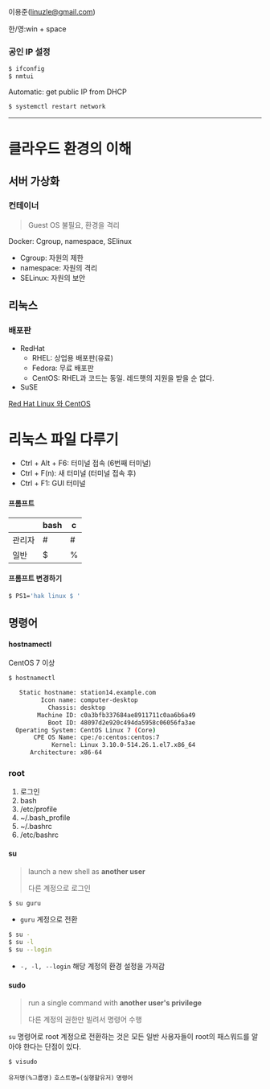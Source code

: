 
이용준(linuzle@gmail.com)

한/영:win + space

### 공인 IP 설정

```bash
$ ifconfig
$ nmtui
```

Automatic: get public IP from DHCP

```bash
$ systemctl restart network
```
---

# 클라우드 환경의 이해
## 서버 가상화

### 컨테이너
> Guest OS 불필요, 환경을 격리


Docker: Cgroup, namespace, SElinux

- Cgroup: 자원의 제한
- namespace: 자원의 격리
- SELinux: 자원의 보안

## 리눅스
### 배포판
- RedHat
	- RHEL: 상업용 배포판(유료)
	- Fedora: 무료 배포판
	- CentOS: RHEL과 코드는 동일. 레드햇의 지원을 받을 순 없다.
- SuSE

[Red Hat Linux 와 CentOS](https://www.lesstif.com/pages/viewpage.action?pageId=20775405)

# 리눅스 파일 다루기
- Ctrl + Alt + F6: 터미널 접속 (6번째 터미널)
- Ctrl + F(n): 새 터미널 (터미널 접속 후)
- Ctrl + F1: GUI 터미널

#### 프롬프트
|| bash| c |
|--|--|--
|관리자|#|#|
|일반|$|%|

#### 프롬프트 변경하기
```bash
$ PS1='hak linux $ '
```

## 명령어

#### hostnamectl
CentOS 7 이상
```bash
$ hostnamectl

   Static hostname: station14.example.com
         Icon name: computer-desktop
           Chassis: desktop
        Machine ID: c0a3bfb337684ae8911711c0aa6b6a49
           Boot ID: 48097d2e920c494da5958c06056fa3ae
  Operating System: CentOS Linux 7 (Core)
       CPE OS Name: cpe:/o:centos:centos:7
            Kernel: Linux 3.10.0-514.26.1.el7.x86_64
      Architecture: x86-64
```
### root

1. 로그인
2. bash
3. /etc/profile
4. ~/.bash_profile
5. ~/.bashrc
6. /etc/bashrc


#### su
> launch a new shell as **another user**
>
> 다른 계정으로 로그인

```bash
$ su guru
```
- `guru` 계정으로 전환

```bash
$ su -
$ su -l
$ su --login
```
- `-, -l, --login` 해당 계정의 환경 설정을 가져감

#### sudo 
> run a single command with **another user's privilege**
>
> 다른 계정의 권한만 빌려서 명령어 수행

`su` 명령어로 root 계정으로 전환하는 것은 모든 일반 사용자들이 root의 패스워드를 알아야 한다는 단점이 있다.


```bash
$ visudo


```

`유저명(%그룹명)`   `호스트명=(실행할유저)`   `명령어`
<!--stackedit_data:
eyJoaXN0b3J5IjpbLTg2NzM4MDExMCwtMzA4NTM2MjQ5LDE0OD
U0MTI5MTAsLTQ0NjU0NDExOCwtMjAxMDE2NzUzMiw5MjQ1MTY1
NzQsMTU4NDQ2OTM2NF19
-->